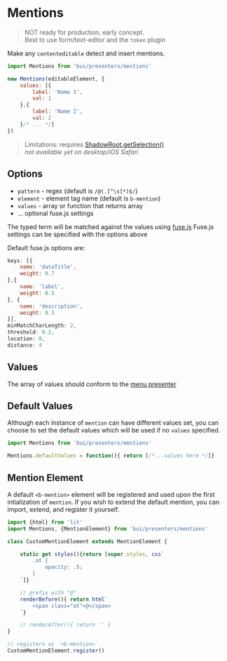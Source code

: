 Mentions
=============

> NOT ready for production; early concept.  
> Best to use form/text-editor and the `token` plugin

Make any `contenteditable` detect and insert mentions.

```js
import Mentions from 'bui/presenters/mentions'

new Mentions(editableElement, {
    values: [{
        label: 'Name 1',
        val: 1
    },{
        label: 'Name 2',
        val: 2
    }/* ... */]
})
```

>Limitations: requires [ShadowRoot.getSelection()](https://developer.mozilla.org/en-US/docs/Web/API/DocumentOrShadowRoot/getSelection)  
> *not available yet on desktop/iOS Safari*

## Options
- `pattern` - regex (default is `/@(.[^\s]*)$/`)
- `element` - element tag name (default is `b-mention`)
- `values` - array or function that returns array
- ... optional fuse.js settings

The typed term will be matched against the values using [fuse.js](https://fusejs.io/)
Fuse.js settings can be specified with the options above

Default fuse.js options are:
```js
keys: [{
    name: 'dataTitle',
    weight: 0.7
},{
    name: 'label',
    weight: 0.5
}, {
    name: 'description',
    weight: 0.3
}],
minMatchCharLength: 2,
threshold: 0.2,
location: 0,
distance: 4
```

## Values
The array of values should conform to the [menu presenter](../menu/README.md)

## Default Values
Although each instance of `mention` can have different values set, you can choose to set the default values which will be used if no `values` specified.

```js
import Mentions from 'bui/presenters/mentions'

Mentions.defaultValues = function(){ return [/*...values here */]}
```


## Mention Element
A default `<b-mention>` element will be registered and used upon the first intialization of `mention`. 
If you wish to extend the default mention, you can import, extend, and register it yourself.

```js
import {html} from 'lit'
import Mentions, {MentionElement} from 'bui/presenters/mentions'

class CustomMentionElement extends MentionElement {

    static get styles(){return [super.styles, css`
        .at {
            opacity: .5;
        }
    `]}

    // prefix with "@"
    renderBefore(){ return html`
        <span class="at">@</span>
    `}

    // renderAfter(){ return '' }
}

// registers as `<b-mention>`
CustomMentionElement.register()
```